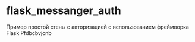 # flask_messanger_auth
Пример простой стены с авторизацией с использованием фреймворка Flask 
Pfdbcbvjcnb
